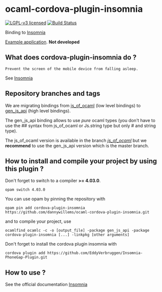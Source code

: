 # ocaml-cordova-plugin-insomnia

[![LGPL-v3 licensed](https://img.shields.io/badge/license-LGPLv3-blue.svg)](https://raw.githubusercontent.com/dannywillems/ocaml-cordova-plugin-insomnia/master/LICENSE)
[![Build Status](https://travis-ci.org/dannywillems/ocaml-cordova-plugin-insomnia.svg?branch=master)](https://travis-ci.org/dannywillems/ocaml-cordova-plugin-insomnia)

Binding to
[Insomnia](https://github.com/EddyVerbruggen/Insomnia-PhoneGap-Plugin)

[Example
application](https://github.com/dannywillems/ocaml-cordova-plugin-insomnia-example).
**Not developed**

## What does cordova-plugin-insomnia do ?

```
Prevent the screen of the mobile device from falling asleep.
```
See
[Insomnia](https://github.com/EddyVerbruggen/Insomnia-PhoneGap-Plugin)

## Repository branches and tags

We are migrating bindings from
[js_of_ocaml](https://github.com/ocsigen/js_of_ocaml) (low level bindings) to
[gen_js_api](https://github.com/lexifi/gen_js_api) (high level bindings).

The gen_js_api binding allows to use *pure* ocaml types (you don't have to use
the ## syntax from js_of_ocaml or Js.string type but only # and string type).

The js_of_ocaml version is available in the branch
[*js_of_ocaml*](https://github.com/dannywillems/ocaml-cordova-plugin-insomnia/tree/js_of_ocaml)
but we **recommend** to use the gen_js_api version which is the master branch.

## How to install and compile your project by using this plugin ?

Don't forget to switch to a compiler **>= 4.03.0**.
```Shell
opam switch 4.03.0
```

You can use opam by pinning the repository with
```Shell
opam pin add cordova-plugin-insomnia https://github.com/dannywillems/ocaml-cordova-plugin-insomnia.git
```

and to compile your project, use
```Shell
ocamlfind ocamlc -c -o [output_file] -package gen_js_api -package cordova-plugin-insomnia [...] -linkpkg [other arguments]
```

Don't forget to install the cordova plugin insomnia with
```Shell
cordova plugin add https://github.com/EddyVerbruggen/Insomnia-PhoneGap-Plugin.git
```

## How to use ?

See the official documentation
[Insomnia](https://github.com/EddyVerbruggen/Insomnia-PhoneGap-Plugin)
